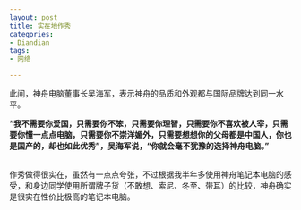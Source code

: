 ```yaml
---
layout: post
title: 实在地作秀
categories:
- Diandian
tags:
- 网络

---
```

<p>此间，神舟电脑董事长吴海军，表示神舟的品质和外观都与国际品牌达到同一水平。</p>
<p><strong>“我不需要你爱国，只需要你不笨，只需要你理智，只需要你不喜欢被人宰，只需要你懂一点点电脑，只需要你不崇洋媚外，只需要想想你的父母都是中国人，你也是国产的，却也如此优秀”，吴海军说，“你就会毫不犹豫的选择神舟电脑。”</strong></p>
<br />作秀做得很实在，虽然有一点点夸张，不过根据我半年多使用神舟笔记本电脑的感受，和身边同学使用所谓牌子货（不敢想、索尼、冬至、带耳）的比较，神舟确实是很实在性价比极高的笔记本电脑。